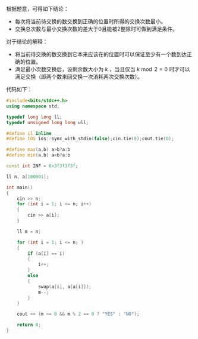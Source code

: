 根据题意，可得如下结论：

- 每次将当前待交换的数交换到正确的位置时所得的交换次数最小。
- 交换总次数与最小交换次数的差大于0且能被2整除时可做到满足条件。

对于结论的解释：

- 将当前待交换的数交换到它本来应该在的位置时可以保证至少有一个数到达正确的位置。
- 满足最小次数交换后，设剩余数大小为 $k$ ，当且仅当 $k \bmod 2 = 0$ 时才可以满足交换（即两个数来回交换一次消耗两次交换次数）。

代码如下：

``` cpp
#include<bits/stdc++.h>
using namespace std;

typedef long long ll;
typedef unsigned long long ull;

#define il inline
#define IOS ios::sync_with_stdio(false);cin.tie(0);cout.tie(0);

#define max(a,b) a>b?a:b
#define min(a,b) a<b?a:b

const int INF = 0x3f3f3f3f;

ll n, a[100001];

int main()
{
    cin >> n;
    for (int i = 1; i <= n; i++)
    {
        cin >> a[i];
    }

    ll m = n;

    for (int i = 1; i <= n; )
    {
        if (a[i] == i)
        {
            i++;
        }
        else
        {
            swap(a[i], a[a[i]]);
            m--;
        }
    }

    cout << (m >= 0 && m % 2 == 0 ? "YES" : "NO");

    return 0;
}
```
